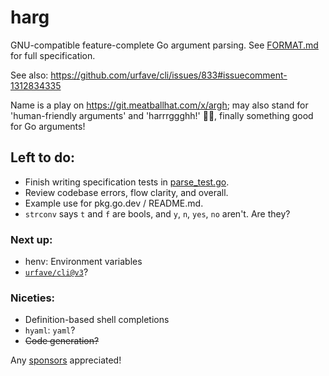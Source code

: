 # harg

GNU-compatible feature-complete Go argument parsing. See [FORMAT.md](FORMAT.md) for full specification.

See also: https://github.com/urfave/cli/issues/833#issuecomment-1312834335

Name is a play on https://git.meatballhat.com/x/argh; may also stand for 'human-friendly arguments' and 'harrrggghh!' 🏴‍☠️, finally something good for Go arguments!

## Left to do:
- Finish writing specification tests in [parse_test.go](parse_test.go).
- Review codebase errors, flow clarity, and overall.
- Example use for pkg.go.dev / README.md.
- `strconv` says `t` and `f` are bools, and `y`, `n`, `yes`, `no` aren't. Are they?

### Next up:
- henv: Environment variables
- [`urfave/cli@v3`](https://github.com/urfave/cli)?

### Niceties:
- Definition-based shell completions
- `hyaml`: `yaml`?
- ~~Code generation?~~

Any [sponsors](github.com/sponsors/jtagcat/) appreciated!
